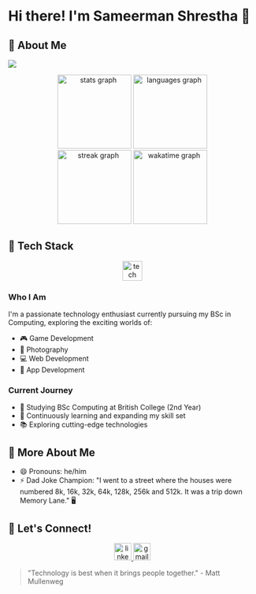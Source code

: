 # Hi there! I'm Sameerman Shrestha 👋

## 🌟 About Me

![](https://komarev.com/ghpvc/?username=shresthasameerman&color=blueviolet)

<div align="center">
  <img src="https://github-readme-stats.vercel.app/api?username=shresthasameerman&hide_title=false&hide_rank=false&show_icons=true&include_all_commits=true&count_private=true&disable_animations=false&theme=dracula&locale=en&hide_border=false&order=1" height="150" alt="stats graph"  />
  <img src="https://github-readme-stats.vercel.app/api/top-langs?username=shresthasameerman&locale=en&hide_title=false&layout=compact&card_width=320&langs_count=5&theme=dracula&hide_border=false&order=2" height="150" alt="languages graph"  />
</div>

<div align="center">
  <img src="https://streak-stats.demolab.com?user=shresthasameerman&locale=en&mode=daily&theme=dracula&hide_border=false&border_radius=5&order=3" height="150" alt="streak graph"  />
  <img src="https://github-readme-stats.vercel.app/api/wakatime?username=shresthasameerman&theme=dracula&hide_border=false" height="150" alt="wakatime graph" />
</div>

## 🚀 Tech Stack

<div align="center">
  <img src="https://skillicons.dev/icons?i=py,javascript,react,godot,html,css,git,github,vscode" height="40" alt="tech stack" />
</div>

### Who I Am
I'm a passionate technology enthusiast currently pursuing my BSc in Computing, exploring the exciting worlds of:
- 🎮 Game Development
- 📸 Photography
- 💻 Web Development
- 📱 App Development

### Current Journey
- 🏫 Studying BSc Computing at British College (2nd Year)
- 🌱 Continuously learning and expanding my skill set
- 📚 Exploring cutting-edge technologies

## 🤔 More About Me
- 😄 Pronouns: he/him
- ⚡ Dad Joke Champion: "I went to a street where the houses were numbered 8k, 16k, 32k, 64k, 128k, 256k and 512k. It was a trip down Memory Lane." 🖥️

## 🤝 Let's Connect!
<div align="center">
  <a href="YOUR_LINKEDIN_URL" target="_blank">
    <img src="https://img.shields.io/static/v1?message=LinkedIn&logo=linkedin&label=&color=0077B5&logoColor=white&labelColor=&style=for-the-badge" height="35" alt="linkedin logo"  />
  </a>
  <a href="mailto:YOUR_EMAIL" target="_blank">
    <img src="https://img.shields.io/static/v1?message=Gmail&logo=gmail&label=&color=D14836&logoColor=white&labelColor=&style=for-the-badge" height="35" alt="gmail logo"  />
  </a>
</div>

> "Technology is best when it brings people together." - Matt Mullenweg
